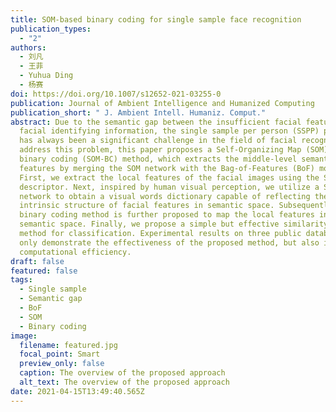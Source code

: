 ```yaml
---
title: SOM-based binary coding for single sample face recognition
publication_types:
  - "2"
authors:
  - 刘凡
  - 王菲
  - Yuhua Ding
  - 杨赛
doi: https://doi.org/10.1007/s12652-021-03255-0
publication: Journal of Ambient Intelligence and Humanized Computing
publication_short: " J. Ambient Intell. Humaniz. Comput."
abstract: Due to the semantic gap between the insufficient facial features and
  facial identifying information, the single sample per person (SSPP) problem
  has always been a significant challenge in the field of facial recognition. To
  address this problem, this paper proposes a Self-Organizing Map (SOM)-based
  binary coding (SOM-BC) method, which extracts the middle-level semantic
  features by merging the SOM network with the Bag-of-Features (BoF) model.
  First, we extract the local features of the facial images using the SIFT
  descriptor. Next, inspired by human visual perception, we utilize a SOM neural
  network to obtain a visual words dictionary capable of reflecting the
  intrinsic structure of facial features in semantic space. Subsequently, a
  binary coding method is further proposed to map the local features into
  semantic space. Finally, we propose a simple but effective similarity measure
  method for classification. Experimental results on three public databases not
  only demonstrate the effectiveness of the proposed method, but also its high
  computational efficiency.
draft: false
featured: false
tags:
  - Single sample
  - Semantic gap
  - BoF
  - SOM
  - Binary coding
image:
  filename: featured.jpg
  focal_point: Smart
  preview_only: false
  caption: The overview of the proposed approach
  alt_text: The overview of the proposed approach
date: 2021-04-15T13:49:40.565Z
---
```

